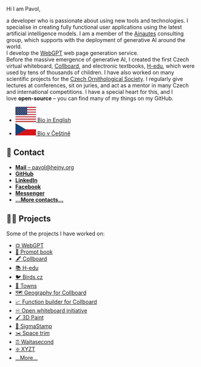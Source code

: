<!--
# 👨‍💼 Pavol Hejný
-->

Hi I am Pavol,

a developer who is passionate about using new tools and technologies. I specialise in creating fully functional user applications using the latest artificial intelligence models. I am a member of the [Ainautes](https://www.ainautes.com/) consulting group, which supports with the deployment of generative AI around the world.  
I develop the [WebGPT](https://webgpt.cz/?partner=ph&utm_medium=referral&utm_source=personal%E2%80%93page&utm_content=pavolhejny.com&utm_campaign=partner%E2%80%93ph) web page generation service.  
Before the massive emergence of generative AI, I created the first Czech virtual whiteboard, [Collboard](https://collboard.com/), and electronic textbooks, [H-edu](https://xn--hedu-086a.cz/), which were used by tens of thousands of children. I have also worked on many scientific projects for the [Czech Ornithological Society](https://www.birdlife.cz/en/). I regularly give lectures at conferences, sit on juries, and act as a mentor in many Czech and international competitions. I have a special heart for this, and I love **open-source** – you can find many of my things on my GitHub.

-   [![British flag](./public/locale-flags/en.svg) Bio in English](https://pavolhejny.com/)
-   [![Česká vlajka](./public/locale-flags/cs.svg) Bio v Češtině](https://pavolhejny.cz/)

## 📩 Contact

<!-- TODO: Put icon before each contact -->

-   [**Mail** –⁠ pavol@hejny.org](mailto:me@pavolhejny.com)
-   [**GitHub**](https://github.com/hejny/)
-   [**LinkedIn**](https://www.linkedin.com/in/hejny/)
-   [**Facebook**](https://www.facebook.com/hejny)
-   [**Messenger**](http://m.me/hejny)
-   [**…More contacts…**](./documents/contact.md)

## 👨‍🏭 Projects

<!-- TODO: !!!5 Describe the projects -->

Some of the projects I have worked on:<br/>

-   [⏣ WebGPT](https://webgpt.cz/?partner=ph&utm_medium=referral&utm_source=personal-page&utm_content=readme&utm_campaign=partner-ph)
-   [📖 Prompt book](https://github.com/webgptorg/promptbook)
-   [🖋 Collboard](https://collboard.com/)
-   [📚 H-edu](https://www.h-edu.cz/)
-   [🐦 Birds.cz](https://birds.cz/)
-   [🌆 Towns](https://github.com/townsgame)
-   [🗺️ Geography for Collboard](https://github.com/collboard/map)
-   [📈 Function builder for Collboard](https://github.com/collboard/function-builder)
-   [♾️ Open whiteboard initiative](https://github.com/collboard/owbi)
-   [🖌 3D Paint](https://vrpaint.github.io/3d-paint/)
-   [📜 SigmaStamp](https://github.com/sigmastamp/sigmastamp-frontend)
-   [✂️ Space trim](https://github.com/hejny/spacetrim)
-   [⏰ Waitasecond](https://hejny.github.io/waitasecond/)
-   [❇️ XYZT](https://github.com/hejny/xyzt)
-   […More…](./documents/projects.md)
